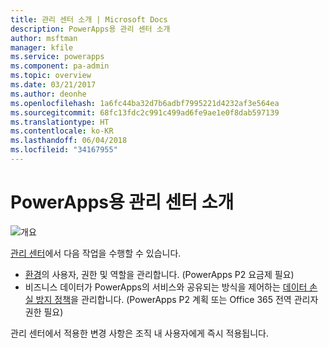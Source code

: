 ```yaml
---
title: 관리 센터 소개 | Microsoft Docs
description: PowerApps용 관리 센터 소개
author: msftman
manager: kfile
ms.service: powerapps
ms.component: pa-admin
ms.topic: overview
ms.date: 03/21/2017
ms.author: deonhe
ms.openlocfilehash: 1a6fc44ba32d7b6adbf7995221d4232af3e564ea
ms.sourcegitcommit: 68fc13fdc2c991c499ad6fe9ae1e0f8dab597139
ms.translationtype: HT
ms.contentlocale: ko-KR
ms.lasthandoff: 06/04/2018
ms.locfileid: "34167955"
---
```

# <a name="introduction-to-the-admin-center-for-powerapps"></a>PowerApps용 관리 센터 소개
![개요](./media/introduction-to-the-admin-center/overview.png)  

[관리 센터](https://admin.powerapps.com)에서 다음 작업을 수행할 수 있습니다.

* [환경](environments-administration.md)의 사용자, 권한 및 역할을 관리합니다. (PowerApps P2 요금제 필요)
* 비즈니스 데이터가 PowerApps의 서비스와 공유되는 방식을 제어하는 [데이터 손실 방지 정책](prevent-data-loss.md)을 관리합니다. (PowerApps P2 계획 또는 Office 365 전역 관리자 권한 필요)

관리 센터에서 적용한 변경 사항은 조직 내 사용자에게 즉시 적용됩니다.     

